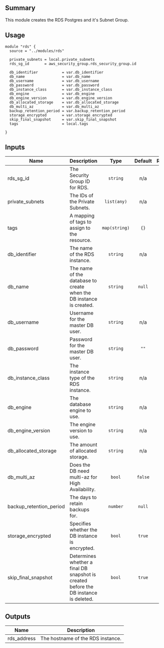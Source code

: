 ## Summary

This module creates the RDS Postgres and it's Subnet Group.

## Usage

```
module "rds" {
  source = "../modules/rds"

  private_subnets = local.private_subnets
  rds_sg_id       = aws_security_group.rds_security_group.id

  db_identifier           = var.db_identifier
  db_name                 = var.db_name
  db_username             = var.db_username
  db_password             = var.db_password
  db_instance_class       = var.db_instance_class
  db_engine               = var.db_engine
  db_engine_version       = var.db_engine_version
  db_allocated_storage    = var.db_allocated_storage
  db_multi_az             = var.db_multi_az
  backup_retention_period = var.backup_retention_period
  storage_encrypted       = var.storage_encrypted
  skip_final_snapshot     = var.skip_final_snapshot
  tags                    = local.tags

}

```

## Inputs

| Name | Description | Type | Default | Required |
|------|-------------|:----:|:-----:|:-----:|
| rds\_sg\_id | The Security Group ID for RDS. | `string` | n/a | yes |
| private\_subnets | The IDs of the Private Subnets. | `list(any)` | n/a | yes |
| tags | A mapping of tags to assign to the resource. | `map(string)` | `{}` | no |
| db\_identifier | The name of the RDS instance. | `string` | n/a | yes |
| db\_name | The name of the database to create when the DB instance is created. | `string` | `null` | yes |
| db\_username | Username for the master DB user. | `string` | n/a | yes |
| db\_password | Password for the master DB user. | `string` | `""` | yes |
| db\_instance\_class | The instance type of the RDS instance. | `string` | n/a | yes |
| db\_engine | The database engine to use. | `string` | n/a | yes |
| db\_engine\_version | The engine version to use. | `string` | n/a | yes |
| db\_allocated\_storage | The amount of allocated storage. | `string` | n/a | yes |
| db_multi_az | Does the DB need multi-az for High Availability. | `bool` | `false` | no |
| backup_retention_period | The days to retain backups for. | `number` | `null` | no |
| storage_encrypted | Specifies whether the DB instance is encrypted. | `bool` | `true` | no |
| skip_final_snapshot | Determines whether a final DB snapshot is created before the DB instance is deleted. | `bool` | `true` | no |

## Outputs

| Name | Description |
|------|-------------|
| rds\_address | The hostname of the RDS instance. |
